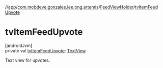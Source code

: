 //[app](../../../index.md)/[com.mobdeve.gonzales.lee.ong.artemis](../index.md)/[FeedViewHolder](index.md)/[tvItemFeedUpvote](tv-item-feed-upvote.md)

# tvItemFeedUpvote

[androidJvm]\
private val [tvItemFeedUpvote](tv-item-feed-upvote.md): [TextView](https://developer.android.com/reference/kotlin/android/widget/TextView.html)

Text view for upvotes.
